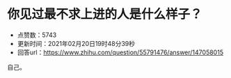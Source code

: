# 你见过最不求上进的人是什么样子？
- 点赞数：5743
- 更新时间：2021年02月20日19时48分39秒
- 回答url：https://www.zhihu.com/question/55791476/answer/147058015
<body>
 <p data-pid="JILnA6kT">自己。</p>
</body>